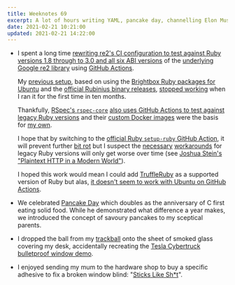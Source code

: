 ```yaml
---
title: Weeknotes 69
excerpt: A lot of hours writing YAML, pancake day, channelling Elon Musk and product names that maximise embarrassment in Homebase.
date: 2021-02-21 10:21:00
updated: 2021-02-21 14:22:00
---
```

*   I spent a long time [rewriting re2's CI configuration to test against Ruby versions 1.8 through to 3.0 and all six ABI versions](https://github.com/mudge/re2/pull/47) of the [underlying Google re2 library](https://github.com/google/re2) using [GitHub Actions](https://github.com/features/actions).

    My [previous setup](https://github.com/mudge/re2-test-action), based on using the [Brightbox Ruby packages for Ubuntu](https://www.brightbox.com/docs/ruby/ubuntu/) and the [official Rubinius binary releases](http://rubinius-binaries-rubinius-com.s3-us-west-2.amazonaws.com/index.txt), [stopped working](https://github.com/mudge/re2/runs/1927274557?check_suite_focus=true) when I ran it for the first time in ten months.

    Thankfully, [RSpec's `rspec-core`](https://github.com/rspec/rspec-core) [also uses GitHub Actions to test against legacy Ruby versions](https://github.com/rspec/rspec-core/blob/main/.github/workflows/ci.yml) and their [custom Docker images](https://github.com/rspec/docker-ci) were the basis for [my own](https://github.com/mudge/re2-ci).

    I hope that by switching to the [official Ruby `setup-ruby` GitHub Action](https://github.com/ruby/setup-ruby), it will prevent further [bit rot](https://en.wikipedia.org/wiki/Software_rot) but I suspect the [necessary](https://github.com/mudge/re2/blob/main/.github/workflows/tests.yml#L54) [workarounds](https://github.com/mudge/re2-ci/blob/main/1.8/Dockerfile#L21) for legacy Ruby versions will only get worse over time (see [Joshua Stein's "Plaintext HTTP in a Modern World"](https://jcs.org/2021/01/06/plaintext)).

    I hoped this work would mean I could add [TruffleRuby](https://github.com/oracle/truffleruby) as a supported version of Ruby but alas, [it doesn't seem to work with Ubuntu on GitHub Actions](https://github.com/oracle/truffleruby/issues/2262).

*   We celebrated [Pancake Day](https://en.wikipedia.org/wiki/Shrove_Tuesday) which doubles as the anniversary of C first eating solid food. While he demonstrated what difference a year makes, we introduced the concept of savoury pancakes to my sceptical parents.

*   I dropped the ball from my [trackball](https://www.kensington.com/en-gb/p/products/control/trackballs/expert-mouse-wired-trackball/) onto the sheet of smoked glass covering my desk, accidentally recreating the [Tesla Cybertruck bulletproof window demo](https://youtu.be/LMWwImDX3ks).

*   I enjoyed sending my mum to the hardware shop to buy a specific adhesive to fix a broken window blind: "[Sticks Like Sh*t](https://trade.evo-stik.co.uk/products/grab-adhesives/sticks-sht)".
